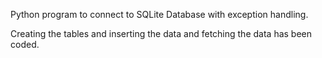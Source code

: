 Python program to connect to SQLite Database with exception handling.

Creating the tables and inserting the data and fetching the data has been coded.
